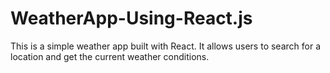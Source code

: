 # WeatherApp-Using-React.js
 This is a simple weather app built with React. It allows users to search for a location and get the current weather conditions.
